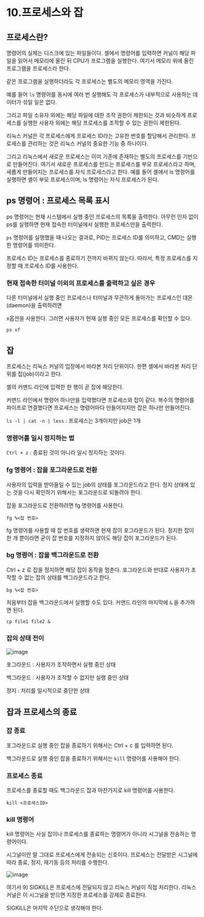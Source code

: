 # 10.프로세스와 잡

## 프로세스란?

명령어의 실체는 디스크에 있는 파일들이다. 셸에서 명령어를 입력하면 커널이 해당 파일을 읽어서 메모리에 올린 뒤 CPU가 프로그램을 실행한다. 여기서 메모리 위에 올린 프로그램을 프로세스라 한다.

같은 프로그램을 실행하더라도 각 프로세스는 별도의 메모리 영역을 가진다. 

예를 들어 `ls` 명령어를 동시에 여러 번 실행해도 각 프로세스가 내부적으로 사용하는 데이터가 섞일 일은 없다. 

그리고 파일 소유자 외에는 해당 파일에 대한 조작 권한이 제한되는 것과 비슷하게 프로세스를 실행한 사용자 외에는 해당 프로세스를 조작할 수 있는 권한이 제한된다. 

리눅스 커널은 각 프로세스에게 프로세스 ID라는 고유한 번호를 할당해서 관리한다. 프로세스를 관리하는 것은 리눅스 커널의 중요한 기능 중 하나이다. 

그리고 리눅스에서 새로운 프로세스는 이미 기존에 존재하는 별도의 프로세스를 기반으로 만들어진다. 여기서 새로운 프로세스를 만드는 프로세스를 부모 프로세스라고 하며, 새롭게 만들어지는 프로세스를 자식 프로세스라고 한다. 예를 들어 셸에서 ls 명령어를 실행하면 셸이 부모 프로세스이며, ls 명령어는 자식 프로세스가 된다. 

## ps 명령어 : 프로세스 목록 표시

ps 명령어는 현재 시스템에서 실행 중인 프로세스의 목록을 출력한다. 아무런 인자 없이 ps를 실행하면 현재 접속한 터미널에서 실행한 프로세스만을 출력한다. 

`ps` 명령어를 실행했을 때 나오는 결과로, PID는 프로세스 ID를 의미하고, CMD는 실행한 명령어를 의미한다.

프로세스 ID는 프로세스를 종료하기 전까지 바뀌지 않는다. 따라서, 특정 프로세스를 지정할 때 프로세스 ID를 사용한다. 

### 현재 접속한 터미널 이외의 프로세스를 출력하고 싶은 경우

다른 터미널에서 실행 중인 프로세스나 터미널과 무관하게 돌아가는 프로세스인 데몬(daemon)을 출력하려면 

x옵션을 사용한다. 그러면 사용자가 현재 실행 중인 모든 프로세스를 확인할 수 있다. 

`ps xf`

## 잡

프로세스는 리눅스 커널의 입장에서 바라본 처리 단위이다. 한편 셸에서 바라본 처리 단위를 잡(job)이라고 한다.

셸의 커맨드 라인에 입력한 한 행이 곧 잡에 해당한다.

커맨드 라인에서 명령어 하나만을 입력했다면 프로세스와 잡이 같다. 복수의 명령어를 파이프로 연결했다면 프로세스는 명령어마다 만들어지지만 잡은 하나만 만들어진다. 

`ls -l | cat -n | less` : 프로세스는 3개이지만 job은 1개

### 명령어를 일시 정지하는 법

`Ctrl + z` : 종료된 것이 아니라 일시 정지하는 것이다. 

### fg 명령어 : 잡을 포그라운드로 전환

사용자의 입력을 받아들일 수 있는 job의 상태를 포그라운드라고 한다. 정지 상태에 있는 것을 다시 확인하기 위해서는 포그라운드로 되돌려야 한다.

잡을 포그라운드로 전환하려면 fg 명령어를 사용한다.

`fg %<잡 번호>`

fg 명령어를 사용할 때 잡 번호를 생략하면 현재 잡이 포그라운드가 된다. 정지한 잡이 한 개 뿐이라면 굳이 잡 번호를 지정하지 않아도 해당 잡이 포그라운드가 된다.

### bg 명령어 : 잡을 백그라운드로 전환

Ctrl + z 로 잡을 정지하면 해당 잡이 동작을 멈춘다. 포그라운드와 반대로 사용자가 조작할 수 없는 잡의 상태를 백그라운드라고 한다. 

`bg %<잡 번호>`

처음부터 잡을 백그라운드에서 실행할 수도 있다. 커맨드 라인의 마지막에 `&` 을 추가하면 된다.

`cp file1 file2 &`

### 잡의 상태 전이

![image](https://github.com/Jake-huen/reading_books_record_repository/assets/57055730/8aaccf27-a840-4e08-8dfe-6d498268704c)


포그라운드 : 사용자가 조작하면서 실행 중인 상태

백그라운드 : 사용자가 조작할 수 없지만 실행 중인 상태

정지 : 처리를 일시적으로 중단한 상태

## 잡과 프로세스의 종료

### 잡 종료

포그라운드로 실행 중인 잡을 종료하기 위해서는 Ctrl + c 를 입력하면 된다.

백그라운드로 실행 중인 잡을 종료하기 위해서는 `kill` 명령어를 사용해야 한다.

### 프로세스 종료

프로세스를 종료할 때도 백그라운드 잡과 마찬가지로 kill 명령어를 사용한다.

`kill <프로세스ID>`

### kill 명령어

kill 명령어는 사실 잡이나 프로세스를 종료하는 명령어가 아니라 시그널을 전송하는 명령어이다. 

시그널이란 말 그대로 프로세스에게 전송되는 신호이다. 프로세스는 전달받은 시그널에 따라 종료, 정지, 재기동 등의 처리를 수행한다. 

![image](https://github.com/Jake-huen/reading_books_record_repository/assets/57055730/4eb22c38-b308-4f68-adda-33c9dc5496a3)


여기서 9) SIGKILL은 프로세스에 전달되지 않고 리눅스 커널이 직접 처리한다. 리눅스 커널은 이 시그널을 받으면 지정한 프로세스를 강제로 종료한다. 

SIGKILL은 마지막 수단으로 생각해야 한다.
